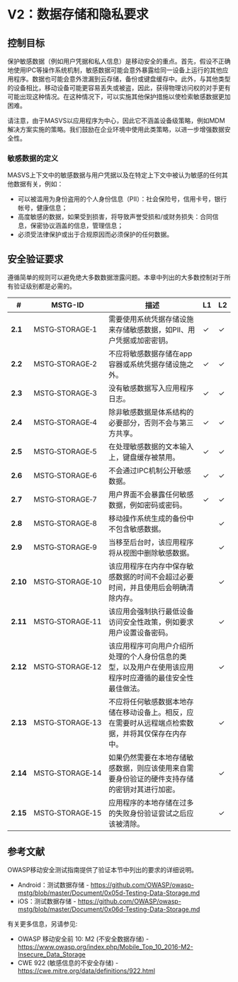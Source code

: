 # V2：数据存储和隐私要求

## 控制目标

保护敏感数据（例如用户凭据和私人信息）是移动安全的重点。首先，假设不正确地使用IPC等操作系统机制，敏感数据可能会意外暴露给同一设备上运行的其他应用程序。数据也可能会意外泄漏到云存储，备份或键盘缓存中。此外，与其他类型的设备相比，移动设备可能更容易丢失或被盗，因此，获得物理访问权的对手更有可能出现这种情况。在这种情况下，可以实施其他保护措施以使检索敏感数据更加困难。

请注意，由于MASVS以应用程序为中心，因此它不涵盖设备级策略，例如MDM解决方案实施的策略。我们鼓励在企业环境中使用此类策略，以进一步增强数据安全性。

### 敏感数据的定义

MASVS上下文中的敏感数据与用户凭据以及在特定上下文中被认为敏感的任何其他数据有关，例如：

- 可以被滥用为身份盗用的个人身份信息（PII）：社会保险号，信用卡号，银行帐号，健康信息；
- 高度敏感的数据，如果受到损害，将导致声誉受损和/或财务损失：合同信息，保密协议涵盖的信息，管理信息；
- 必须受法律保护或出于合规原因而必须保护的任何数据。

<div style="page-break-after: always;" >
</div>

## 安全验证要求

遵循简单的规则可以避免绝大多数数据泄露问题。本章中列出的大多数控制对于所有验证级别都是必需的。

| # | MSTG-ID |描述 | L1 | L2 |
| --- | --- | --- | --- | --- |
| **2.1** | MSTG‑STORAGE‑1 |需要使用系统凭据存储设施来存储敏感数据，如PII、用户凭据或加密密钥。 | ✓| ✓|
| **2.2** | MSTG‑STORAGE‑2 |不应将敏感数据存储在app容器或系统凭据存储设施之外。 | ✓| ✓|
| **2.3** | MSTG‑STORAGE‑3 |没有敏感数据写入应用程序日志。 | ✓| ✓|
| **2.4** | MSTG‑STORAGE‑4 |除非敏感数据是体系结构的必要部分，否则不会与第三方共享。 | ✓| ✓|
| **2.5** | MSTG‑STORAGE‑5 |在处理敏感数据的文本输入上，键盘缓存被禁用。 | ✓| ✓|
| **2.6** | MSTG‑STORAGE‑6 |不会通过IPC机制公开敏感数据。 | ✓| ✓|
| **2.7** | MSTG‑STORAGE‑7 |用户界面不会暴露任何敏感数据，例如密码或密码。 | ✓| ✓|
| **2.8** | MSTG‑STORAGE‑8 |移动操作系统生成的备份中不包含敏感数据。 | | ✓|
| **2.9** | MSTG‑STORAGE‑9 |当移至后台时，该应用程序将从视图中删除敏感数据。 | | ✓|
| **2.10** | MSTG‑STORAGE‑10 |该应用程序在内存中保存敏感数据的时间不会超过必要时间，并且使用后会明确清除内存。 | | ✓|
| **2.11** | MSTG‑STORAGE‑11 |该应用会强制执行最低设备访问安全性政策，例如要求用户设置设备密码。 | | ✓|
| **2.12** | MSTG‑STORAGE‑12 |该应用程序可向用户介绍所处理的个人身份信息的类型，以及用户在使用该应用程序时应遵循的最佳安全性最佳做法。 | | ✓|
| **2.13** | MSTG‑STORAGE‑13 |不应将任何敏感数据本地存储在移动设备上。相反，应在需要时从远程端点检索数据，并将其仅保存在内存中。 | | ✓|
| **2.14** | MSTG‑STORAGE‑14 |如果仍然需要在本地存储敏感数据，则应该使用来自需要身份验证的硬件支持存储的密钥对其进行加密。 | | ✓|
| **2.15** | MSTG‑STORAGE‑15 |应用程序的本地存储在过多的失败身份验证尝试之后应该被清除。 | | ✓|

## 参考文献

OWASP移动安全测试指南提供了验证本节中列出的要求的详细说明。

- Android：测试数据存储 - <https://github.com/OWASP/owasp-mstg/blob/master/Document/0x05d-Testing-Data-Storage.md>
- iOS：测试数据存储 - <https://github.com/OWASP/owasp-mstg/blob/master/Document/0x06d-Testing-Data-Storage.md>

有关更多信息，另请参见:

- OWASP 移动安全前 10: M2 (不安全数据存储) - <https://www.owasp.org/index.php/Mobile_Top_10_2016-M2-Insecure_Data_Storage>
- CWE 922 (敏感信息的不安全存储) - <https://cwe.mitre.org/data/definitions/922.html>
